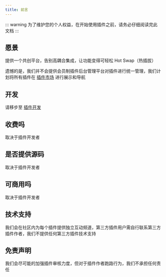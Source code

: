 ```yaml
---
title: 前言
---
```


::: warning
为了维护您的个人权益，在开始使用插件之前，请务必仔细阅读完此文档
:::

## 愿景

提供一个共创平台，告别高耦合集成，让功能变得可轻松 Hot Swap（热插拔）

遗憾的是，我们并不会提供会员制插件后台管理平台对插件进行统一管理，我们计划将所有插件在 [插件市场](market.md) 进行展示和导航

## 开发

请移步至 [插件开发](dev.md)

## 收费吗

取决于插件开发者

## 是否提供源码

取决于插件开发者

## 可商用吗

取决于插件开发者

## 技术支持

我们会在社区内为每个插件提供独立互动频道，第三方插件用户需自行联系第三方插件作者，我们不提供任何第三方插件技术支持

## 免责声明

我们会尽可能的加强插件审核力度，但对于插件作者跑路行为，我们不承担任何责任
